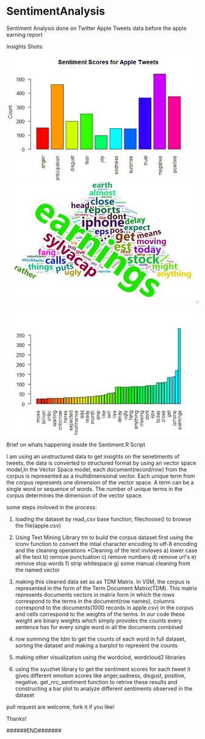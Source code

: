 # SentimentAnalysis
Sentiment Analysis done on Twitter Apple Tweets data before the apple earning report 

Insights Shots:
![alt text](https://github.com/muk165/SentimentAnalysis/blob/main/sentiment_barplots.png?raw=true)
![alt text](https://github.com/muk165/SentimentAnalysis/blob/main/traingle_wordcloud.png)
![alt text](https://github.com/muk165/SentimentAnalysis/blob/main/barplot_wordcounts.png)



Brief on whats happening inside the Sentiment.R Script

I am using an unstructured data to get insights on the senetiments of tweets, the data is converted to structured format by using an vector space model,In the Vector Space model, each document(record/row) from the corpus is represented as a multidimensional vector. Each unique term from the corpus represents one dimension of the vector space. A term can be a single word or sequence of words. The number of unique terms in the corpus determines the dimension of the vector space.

some steps invloved in the process:

1) loading the dataset by read_csv base function, filechoose() to browse the file(apple.csv) 
2) Using Text Mining Library tm to build the corpus dataset first using the iconv function to convert the intial character encoding to utf-8 encoding  and the cleaning operations
  *Cleaning of the text invloves
   a) lower case all the text
   b) remove punctuation
   c) remove numbers
   d) remove url's
   e) remove stop words
   f) strip whitespace 
   g) some manual cleaning from the named vector

3) making this cleaned data set as as TDM Matrix. In VSM, the corpus is represented in the form of the Term Document Matrix(TDM). This matrix represents documents vectors in matrix form in which the rows correspond to the terms in the document(row names), columns correspond to the documents(1000 records in apple.csv) in the corpus and cells correspond to the weights of the terms. In our code these weight are binary weights which simply provides the counts every sentence has for every single word in all the documents combined

4) row summing the tdm to get the counts of each word in full dataset, sorting the dataset and making a barplot to represent the counts

5) making other visualization using the wordclod, wordcloud2 libraries 

6) using the syuzhet library to get the sentiment scores for each tweet it gives different emotion scores like anger,sadness, disgust, positive, negative.
get_nrc_sentiment function to retrive these results and constructing a bar plot to analyze different sentiments observed in the dataset


pull request are welcome, fork it if you like!

Thanks!

######END#######



